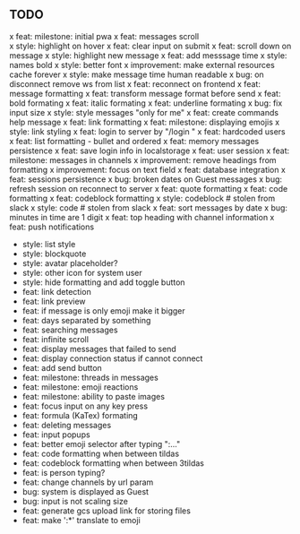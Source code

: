 

## TODO

x feat: milestone: initial pwa 
x feat: messages scroll  
x style: highlight on hover 
x feat: clear input on submit 
x feat: scroll down on message
x style: highlight new message 
x feat: add messsage time
x style: names bold 
x style: better font
x improvement: make external resources cache forever 
x style: make message time human readable
x bug: on disconnect remove ws from list 
x feat: reconnect on frontend 
x feat: message formatting 
x feat: transform message format before send
x feat: bold formating
x feat: italic formating
x feat: underline formating
x bug: fix input size
x style: style messages "only for me"
x feat: create commands help message 
x feat: link formatting
x feat: milestone: displaying emojis
x style: link styling
x feat: login to server by "/login <user> <password>"
x feat: hardcoded users
x feat: list formatting - bullet and ordered
x feat: memory messages persistence 
x feat: save login info in localstorage
x feat: user session
x feat: milestone: messages in channels
x improvement: remove headings from formatting
x improvement: focus on text field
x feat: database integration
x feat: sessions persistence
x bug: broken dates on Guest messages
x bug: refresh session on reconnect to server
x feat: quote formatting
x feat: code formatting
x feat: codeblock formatting
x style: codeblock # stolen from slack
x style: code # stolen from slack
x feat: sort messages by date
x bug: minutes in time are 1 digit
x feat: top heading with channel information
x feat: push notifications
- style: list style
- style: blockquote
- style: avatar placeholder?
- style: other icon for system user
- style: hide formatting and add toggle button
- feat: link detection
- feat: link preview
- feat: if message is only emoji make it bigger
- feat: days separated by something
- feat: searching messages
- feat: infinite scroll
- feat: display messages that failed to send
- feat: display connection status if cannot connect
- feat: add send button
- feat: milestone: threads in messages
- feat: milestone: emoji reactions 
- feat: milestone: ability to paste images
- feat: focus input on any key press
- feat: formula (KaTex) formating
- feat: deleting messages
- feat: input popups
- feat: better emoji selector after typing ":..."
- feat: code formatting when between tildas
- feat: codeblock formatting when between 3tildas
- feat: is person typing?
- feat: change channels by url param
- bug: system is displayed as Guest
- bug: input is not scaling size
- feat: generate gcs upload link for storing files
- feat: make ':*' translate to emoji
